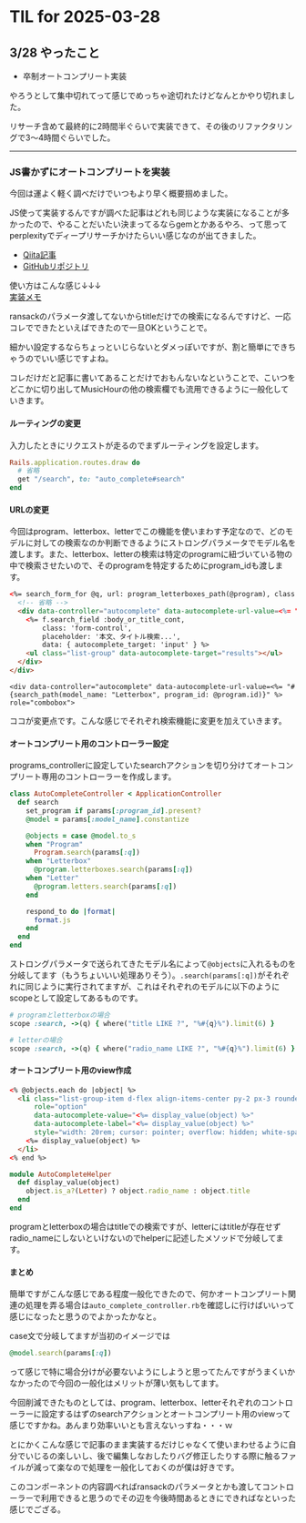 # TIL for 2025-03-28

## 3/28 やったこと

- 卒制オートコンプリート実装

やろうとして集中切れてって感じでめっちゃ途切れたけどなんとかやり切れました。

リサーチ含めて最終的に2時間半ぐらいで実装できて、その後のリファクタリングで3〜4時間ぐらいでした。

---

### JS書かずにオートコンプリートを実装

今回は運よく軽く調べだけでいつもより早く概要掴めました。

JS使って実装するんですが調べた記事はどれも同じような実装になることが多かったので、やることだいたい決まってるならgemとかあるやろ、って思ってperplexityでディープリサーチかけたらいい感じなのが出てきました。

- [Qiita記事](https://qiita.com/Yamamoto-Masaya1122/items/879d6eb540ce4e05cfe5)
- [GitHubリポジトリ](https://github.com/afcapel/stimulus-autocomplete)

使い方はこんな感じ↓↓↓  
[実装メモ](https://succulent-gorilla-f9a.notion.site/MusicHour-issue-3-28-1c339de727c380879f19d96c60b0cb09?pvs=4)

ransackのパラメータ渡してないからtitleだけでの検索になるんですけど、一応コレでできたといえばできたので一旦OKということで。

細かい設定するならちょっといじらないとダメっぽいですが、割と簡単にできちゃうのでいい感じですよね。

コレだけだと記事に書いてあることだけでおもんないなということで、こいつをどこかに切り出してMusicHourの他の検索欄でも流用できるように一般化していきます。

#### ルーティングの変更

入力したときにリクエストが走るのでまずルーティングを設定します。
```ruby
Rails.application.routes.draw do
  # 省略
  get "/search", to: "auto_complete#search"
end
```

#### URLの変更

今回はprogram、letterbox、letterでこの機能を使いまわす予定なので、どのモデルに対しての検索なのか判断できるようにストロングパラメータでモデル名を渡します。また、letterbox、letterの検索は特定のprogramに紐づいている物の中で検索させたいので、そのprogramを特定するためにprogram_idも渡します。

```HTML
<%= search_form_for @q, url: program_letterboxes_path(@program), class: "search-form" do |f| %>
  <!-- 省略 -->
  <div data-controller="autocomplete" data-autocomplete-url-value=<%= "#{search_path(model_name: "Letterbox", program_id: @program.id)}" %> role="combobox">
    <%= f.search_field :body_or_title_cont,
        class: 'form-control',
        placeholder: '本文、タイトル検索...',
        data: { autocomplete_target: 'input' } %>
    <ul class="list-group" data-autocomplete-target="results"></ul>
  </div>
</div>
```

`<div data-controller="autocomplete" data-autocomplete-url-value=<%= "#{search_path(model_name: "Letterbox", program_id: @program.id)}" %> role="combobox">`

ココが変更点です。こんな感じでそれぞれ検索機能に変更を加えていきます。

#### オートコンプリート用のコントローラー設定

programs_controllerに設定していたsearchアクションを切り分けてオートコンプリート専用のコントローラーを作成します。

```ruby
class AutoCompleteController < ApplicationController
  def search
    set_program if params[:program_id].present?
    @model = params[:model_name].constantize

    @objects = case @model.to_s
    when "Program"
      Program.search(params[:q])
    when "Letterbox"
      @program.letterboxes.search(params[:q])
    when "Letter"
      @program.letters.search(params[:q])
    end

    respond_to do |format|
      format.js
    end
  end
end
```

ストロングパラメータで送られてきたモデル名によって`@objects`に入れるものを分岐してます（もうちょいいい処理ありそう）。`.search(params[:q])`がそれぞれに同じように実行されてますが、これはそれぞれのモデルに以下のようにscopeとして設定してあるものです。

```ruby
# programとletterboxの場合
scope :search, ->(q) { where("title LIKE ?", "%#{q}%").limit(6) }

# letterの場合
scope :search, ->(q) { where("radio_name LIKE ?", "%#{q}%").limit(6) }
```

#### オートコンプリート用のview作成

```HTML
<% @objects.each do |object| %>
  <li class="list-group-item d-flex align-items-center py-2 px-3 rounded text-secondary text-truncate"
      role="option"
      data-autocomplete-value="<%= display_value(object) %>"
      data-autocomplete-label="<%= display_value(object) %>"
      style="width: 20rem; cursor: pointer; overflow: hidden; white-space: nowrap; text-overflow: ellipsis;">
    <%= display_value(object) %>
  </li>
<% end %>
```

```ruby
module AutoCompleteHelper
  def display_value(object)
    object.is_a?(Letter) ? object.radio_name : object.title
  end
end
```

programとletterboxの場合はtitleでの検索ですが、letterにはtitleが存在せずradio_nameにしないといけないのでhelperに記述したメソッドで分岐してます。

#### まとめ

簡単ですがこんな感じである程度一般化できたので、何かオートコンプリート関連の処理を弄る場合は`auto_complete_controller.rb`を確認しに行けばいいって感じになったと思うのでよかったかなと。

case文で分岐してますが当初のイメージでは
```ruby
@model.search(params[:q])
```
って感じで特に場合分けが必要ないようにしようと思ってたんですがうまくいかなかったので今回の一般化はメリットが薄い気もしてます。

今回削減できたものとしては、program、letterbox、letterそれぞれのコントローラーに設定するはずのsearchアクションとオートコンプリート用のviewって感じですかね。あんまり効率いいとも言えないっすね・・・ｗ

とにかくこんな感じで記事のまま実装するだけじゃなくて使いまわせるように自分でいじるの楽しいし、後で編集しなおしたりバグ修正したりする際に触るファイルが減って楽なので処理を一般化しておくのが僕は好きです。

このコンポーネントの内容調べればransackのパラメータとかも渡してコントローラーで利用できると思うのでその辺を今後時間あるときにできればなといった感じでござる。
